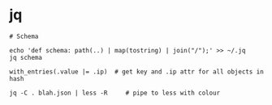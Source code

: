 # jq

```
# Schema

echo 'def schema: path(..) | map(tostring) | join("/");' >> ~/.jq
jq schema

with_entries(.value |= .ip)  # get key and .ip attr for all objects in hash

```

    jq -C . blah.json | less -R     # pipe to less with colour
